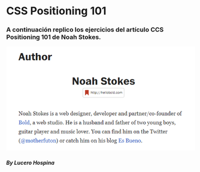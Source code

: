 # CSS Positioning 101

### A continuación replico los ejercicios del artículo CCS Positioning 101 de Noah Stokes.


![sin titulo](assets/images/noahstokes.PNG)

#####                      _By Lucero Hospina_